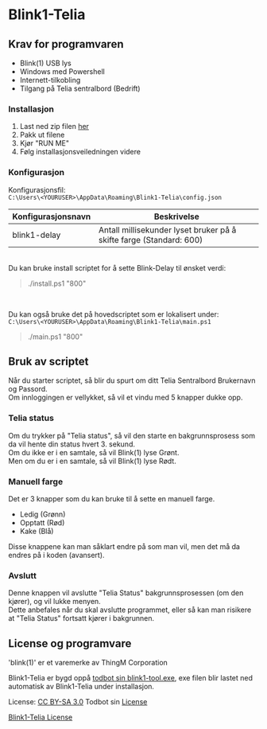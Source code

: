 # Blink1-Telia 

## Krav for programvaren
- Blink(1) USB lys
- Windows med Powershell
- Internett-tilkobling
- Tilgang på Telia sentralbord (Bedrift)

### Installasjon

 1. Last ned zip filen [her](https://github.com/ljskatt/Blink1-Telia/releases)
 2. Pakk ut filene
 3. Kjør "RUN ME"
 3. Følg installasjonsveiledningen videre

### Konfigurasjon

Konfigurasjonsfil:<br>
`C:\Users\<YOURUSER>\AppData\Roaming\Blink1-Telia\config.json`

| Konfigurasjonsnavn | Beskrivelse |
| ------------------ | ----------- |
| blink1-delay | Antall millisekunder lyset bruker på å skifte farge (Standard: 600) |

<br>
Du kan bruke install scriptet for å sette Blink-Delay til ønsket verdi:

> ./install.ps1 "800"
<br>

Du kan også bruke det på hovedscriptet som er lokalisert under:<br>
`C:\Users\<YOURUSER>\AppData\Roaming\Blink1-Telia\main.ps1`

> ./main.ps1 "800"

## Bruk av scriptet

Når du starter scriptet, så blir du spurt om ditt Telia Sentralbord Brukernavn og Passord.<br>
Om innloggingen er vellykket, så vil et vindu med 5 knapper dukke opp.<br>

### Telia status

Om du trykker på "Telia status", så vil den starte en bakgrunnsprosess som da vil hente din status hvert 3. sekund.<br>
Om du ikke er i en samtale, så vil Blink(1) lyse Grønt.<br>
Men om du er i en samtale, så vil Blink(1) lyse Rødt.<br>

### Manuell farge

Det er 3 knapper som du kan bruke til å sette en manuell farge.
- Ledig (Grønn)
- Opptatt (Rød)
- Kake (Blå)

Disse knappene kan man såklart endre på som man vil, men det må da endres på i koden (avansert). 

### Avslutt

Denne knappen vil avslutte "Telia Status" bakgrunnsprosessen (om den kjører), og vil lukke menyen.<br>
Dette anbefales når du skal avslutte programmet, eller så kan man risikere at "Telia Status" fortsatt kjører i bakgrunnen.

## License og programvare

'blink(1)' er et varemerke av ThingM Corporation

Blink1-Telia er bygd oppå [todbot sin blink1-tool.exe](https://github.com/todbot/blink1), exe filen blir lastet ned automatisk av Blink1-Telia under installasjon.

License: [CC BY-SA 3.0](https://creativecommons.org/licenses/by-sa/3.0/)
Todbot sin [License](https://github.com/todbot/blink1/blob/master/LICENSE.txt) 

[Blink1-Telia License](https://github.com/ljskatt/Blink1-Telia/blob/master/LICENSE.txt)